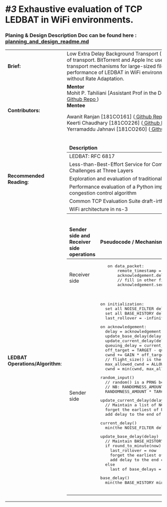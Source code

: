 
<h1><i>#3</i> Exhaustive evaluation of TCP LEDBAT in WiFi environments.</h1>
<h3>Planing & Design Description Doc can be found here : <a href = "https://github.com/Awanit512/3-TCP-LEDBAT_in_WiFi/blob/exhaustive_evaluation_ledbat/scratch/TCP-Ledbat-Evualation/plannng_and%20_design_readme.md"> planning_and_design_readme.md </a> </h3>

<table>
<tr>
  <td><b>Brief:</b></td>
  <td>
   Low Extra Delay Background Transport (LEDBAT) is Less than Best Effort (LBE) type of
 transport. BitTorrent and Apple Inc use variants of LEDBAT as their default transport
 mechanisms for large-sized file transfers. This project aims to evaluate the performance of
 LEDBAT in WiFi environments, including Gigabit WiFi, with and without Rate Adaptation.
  </td>
</tr>
  <tr>
  <td><b>Contributors:</b></td>
  <td>
   <b>Mentor</b> <br/>
   Mohit P. Tahiliani [Assistant Prof in the Dept. CSE NITK Surathkal, Mangalore, India](<a href="https://gitlab.com/mohittahiliani"> Github Repo </a>)
     <br />
   <b>Mentee</b> <br />
  
   Awanit Ranjan      [181CO161] (<a href="https://github.com/Awanit512"> Github Repo </a>)     <br />
   Keerti Chaudhary   [181CO226] (<a href="https://github.com/keerti2001"> Github Repo </a>)    <br />
   Yerramaddu Jahnavi [181CO260] (<a href="https://github.com/janubangalore"> Github Repo </a>) <br />
   

  </td>
</tr>

<tr>
 
 <td><b>Recommended Reading</b>:</td>
 <td> 
  <table>
   <thead>
    <tr>
     <td><b>Description</b></td>
      <td><b>Link</b></td>
   </tr>
  </thead>
  <tbody>
    
   <tr>
     <td>LEDBAT: RFC 6817</td>
     <td> <a href="https://tools.ietf.org/html/rfc6817"> Link </a></td>
   </tr>

   <tr>
     <td>Less-than-Best-Effort Service for Community Wireless Networks: Challenges at Three Layers</td>
     <td> <a href="http://ieeexplore.ieee.org/document/6814737/"> Link </a></td> 
    </tr>


   <tr>
     <td>Exploration and evaluation of traditional TCP congestion control techniques</td>
     <td> <a href="https://www.researchgate.net/publication/257517254_Exploration_and_evaluation_of_traditional_TCP_congestion_control_techniques"> Link </a></td> 
    </tr>
    
    
   <tr>
     <td> Performance evaluation of a Python implementation of the new LEDBAT congestion control algorithm </td>
     <td> <a href="https://ieeexplore.ieee.org/document/5520827"> Link </a> </td> 
    </tr>
    
        
   <tr>
     <td>  Common TCP Evaluation Suite draft-irtf-iccrg-tcpeval-01 </td>
     <td> <a href="https://datatracker.ietf.org/doc/html/draft-irtf-iccrg-tcpeval"> Link </a> </td> 
    </tr>
    
  <tr>
     <td>  WiFi architecture in ns-3 </td>
     <td> <a href="https://www.nsnam.org/docs/models/html/wifi-design.html"> Link </a> </td> 
    </tr>
    
   
  </tbody>
  </table>
</td>
    </tr>
   
   
   <tr>
 
 <td><b>LEDBAT Operations/Algorithm</b>:</td>
 <td> 
  <table>
   <thead>
    <tr>
      <td><b>Sender side and Receiver side operations</b></td>
      <td><b>Pseudocode / Mechanisms</b></td>
   </tr>
  </thead>
  <tbody>
   <tr>
     <td>Receiver side </td>
     <td><pre lang="csharp">
   on data_packet:
       remote_timestamp = data_packet.timestamp
       acknowledgement.delay = local_timestamp() - remote_timestamp
       // fill in other fields of acknowledgement
       acknowledgement.send()
   </pre></td>
   </tr>

   <tr>
     <td>Sender side </td>
     <td><pre lang="csharp">
on initialization:
  set all NOISE_FILTER delays used by current_delay() to +infinity
  set all BASE_HISTORY delays used by base_delay() to +infinity
  last_rollover = -infinity # More than a minute in the past.
</pre>
<pre lang="csharp">
on acknowledgement:
  delay = acknowledgement.delay
  update_base_delay(delay)
  update_current_delay(delay)
  queuing_delay = current_delay() - base_delay()
  off_target = TARGET - queuing_delay + random_input()
  cwnd += GAIN * off_target / cwnd
  // flight_size() is the amount of currently not acked data.
  max_allowed_cwnd = ALLOWED_INCREASE + TETHER*flight_size()
  cwnd = min(cwnd, max_allowed_cwnd)
</pre>
<pre lang="csharp">
random_input()
  // random() is a PRNG between 0.0 and 1.0
  // NB: RANDOMNESS_AMOUNT is normally 0
  RANDOMNESS_AMOUNT * TARGET * ((random() - 0.5)*2)
</pre>
<pre lang="csharp">
update_current_delay(delay)
  // Maintain a list of NOISE_FILTER last delays observed.
  forget the earliest of NOISE_FILTER current_delays
  add delay to the end of current_delays
</pre>
<pre lang="csharp">
current_delay()
  min(the NOISE_FILTER delays stored by update_current_delay)
</pre>
<pre lang="csharp">
update_base_delay(delay)
  // Maintain BASE_HISTORY min delays. Each represents a minute.
  if round_to_minute(now) != round_to_minute(last_rollover)
    last_rollover = now
    forget the earliest of base delays
    add delay to the end of base_delays
  else
    last of base_delays = min(last of base_delays, delay)
</pre>
 <pre lang="csharp">
base_delay()
  min(the BASE_HISTORY min delays stored by update_base_delay)
   </pre></td>
    </tr>
  </tbody>
  </table>
</td>
    </tr>
   
  
</table>

   
  


   
  
